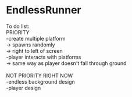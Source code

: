 # EndlessRunner
To do list:<br>
PRIORITY<br>
-create multiple platform<br>
  -> spawns randomly<br>
  -> right to left of screen<br>
-player interacts with platforms<br>
  -> same way as player doesn't fall through ground<br>
<br>
NOT PRIORITY RIGHT NOW<br>
-endless background design<br>
-player design<br>
